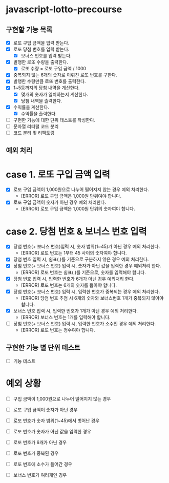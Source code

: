 # javascript-lotto-precourse

## 구현할 기능 목록

- [x] 로또 구입 금액을 입력 받는다.
- [x] 로또 당첨 번호를 입력 받는다.
  - [x] 보너스 번호를 입력 받는다.
- [x] 발행한 로또 수량을 출력한다.
  - [x] 로또 수량 = 로또 구입 금액 / 1000
- [x] 중복되지 않는 6개의 숫자로 이뤄진 로또 번호를 구한다.
- [x] 발행한 수량만큼 로또 번호를 출력한다.
- [x] 1~5등까지의 당첨 내역을 계산한다.
  - [x] 몇개의 숫자가 일치하는지 계산한다.
  - [x] 당첨 내역을 출력한다.
- [x] 수익률을 계산한다.
  - [x] 수익률을 출력한다.
- [ ] 구현한 기능에 대한 단위 테스트를 작성한다.
- [ ] 문자열 리터럴 코드 분리
- [ ] 코드 분리 및 리팩토링

## 예외 처리

# case 1. 로또 구입 금액 입력

- [x] 로또 구입 금액이 1,000원으로 나누어 떨어지지 않는 경우 예외 처리한다.
  - [ERROR] 로또 구입 금액은 1,000원 단위여야 합니다.
- [x] 로또 구입 금액이 숫자가 아닌 경우 예외 처리한다.
  - [ERROR] 로또 구입 금액은 1,000원 단위의 숫자여야 합니다.

# case 2. 당첨 번호 & 보너스 번호 입력

- [x] 당첨 번호(+ 보너스 번호)입력 시, 숫자 범위(1~45)가 아닌 경우 예외 처리한다.
  - [ERROR] 로또 번호는 1부터 45 사이의 숫자여야 합니다.
- [x] 당첨 번호 입력 시, 쉼표(,)를 기준으로 구분하지 않은 경우 예외 처리한다.
- [x] 당첨 번호(+ 보너스 번호) 입력 시, 숫자가 아닌 값을 입력한 경우 예외처리 한다.
  - [ERROR] 로또 번호는 쉼표(,)를 기준으로, 숫자를 입력해야 합니다.
- [x] 당첨 번호 입력 시, 입력한 번호가 6개가 아닌 경우 예외처리 한다.
  - [ERROR] 로또 번호는 6개의 숫자를 뽑아야 합니다.
- [x] 당첨 번호(+ 보너스 번호) 입력 시, 입력한 번호가 중복되는 경우 예외 처리한다.
  - [ERROR] 당첨 번호 추첨 시 6개의 숫자와 보너스번호 1개가 중복되지 않아야 합니다.
- [x] 보너스 번호 입력 시, 입력한 번호가 1개가 아닌 경우 예외 처리한다.
  - [ERROR] 보너스 번호는 1개를 입력해야 합니다.
- [ ] 당첨 번호(+ 보너스 번호) 입력 시, 입력한 번호가 소수인 경우 예외 처리한다.
  - [ERROR] 로또 번호는 정수여야 합니다.

## 구현한 기능 별 단위 테스트

- [ ] 기능 테스트

# 예외 상황

- [ ] 구입 금액이 1,000원으로 나누어 떨어지지 않는 경우
- [ ] 로또 구입 금액이 숫자가 아닌 경우

- [ ] 로또 번호가 숫자 범위(1~45)에서 벗어난 경우
- [ ] 로또 번호가 숫자가 아닌 값을 입력한 경우
- [ ] 로또 번호가 6개가 아닌 경우
- [ ] 로또 번호가 중복된 경우
- [ ] 로또 번호에 소수가 들어간 경우
- [ ] 보너스 번호가 여러개인 경우
